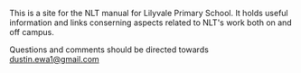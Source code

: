 This is a site for the NLT manual for Lilyvale Primary School. It holds useful information and links conserning aspects related to NLT's work both on and off campus.

Questions and comments should be directed towards dustin.ewa1@gmail.com